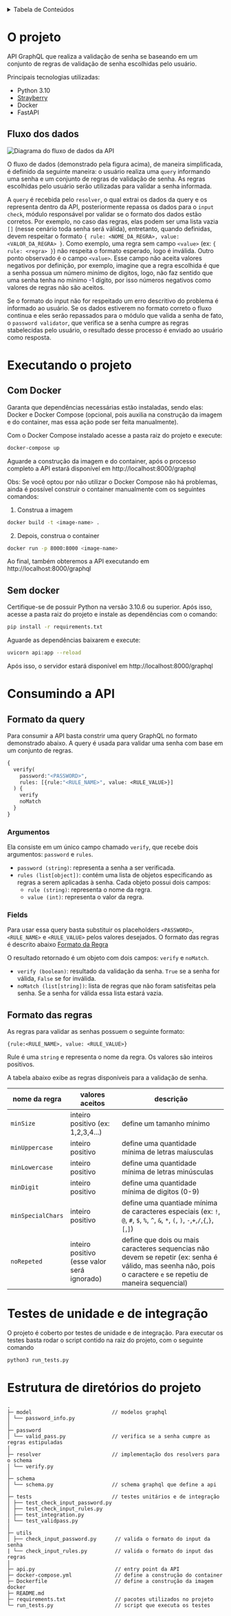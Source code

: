 
<details>
<summary>Tabela de Conteúdos</summary>

<!-- # Tabela de conteúdos -->
* [O projeto](#o-projeto)
    * [Fluxo de dados](#fluxo-dos-dados)
* [Executando o projeto](#executando-o-projeto) 
    * [Com Docker](#com-docker)
    * [Sem Docker](#sem-docker)
* [Consumindo a API](#consumindo-a-api)
    * [Formato da Query](#formato-da-query)
    * [Formato das Regras](#formato-das-regras)
* [Testes de unidade e integração](#testes-de-unidade-e-de-integração)
* [Estrutura de diretórios](#estrutura-de-diretórios-do-projeto)
</details>

# O projeto
API GraphQL que realiza a validação de senha se baseando em um conjunto de regras de validação de senha escolhidas pelo usuário.

Principais tecnologias utilizadas:
* Python 3.10
* [Strayberry](https://strawberry.rocks/)
* Docker
* FastAPI

## Fluxo dos dados
![Diagrama do fluxo de dados da API](./assets/api-flow-diagram.png)

O fluxo de dados (demonstrado pela figura acima), de maneira simplificada, é definido da seguinte maneira: o usuário realiza uma `query` informando uma senha e um conjunto de regras de validação de senha. As regras escolhidas pelo usuário serão utilizadas para validar a senha informada.

A `query` é recebida pelo `resolver`, o qual extrai os dados da query e os representa dentro da API, posteriormente repassa os dados para o `input check`, módulo responsável por validar se o formato dos dados estão corretos. Por exemplo, no caso das regras, elas podem ser uma lista vazia `[]` (nesse cenário toda senha será válida), entretanto, quando definidas, devem respeitar o formato `{ rule: <NOME_DA_REGRA>, value: <VALOR_DA_REGRA> }`. Como exemplo, uma regra sem campo `<value>` (ex: `{ rule: <regra> }`) não respeita o formato esperado, logo é inválida. Outro ponto observado é o campo `<value>`. Esse campo não aceita valores negativos por definição, por exemplo, imagine que a regra escolhida é que a senha possua um número minímo de digitos, logo, não faz sentido que uma senha tenha no mínimo -1 dígito, por isso números negativos como valores de regras não são aceitos.

Se o formato do input não for respeitado um erro descritivo do problema é informado ao usuário. Se os dados estiverem no formato correto o fluxo continua e eles serão repassados para o módulo que valida a senha de fato, o `password validator`, que verifica se a senha cumpre as regras stabelecidas pelo usuário, o resultado desse processo é enviado ao usuário como resposta.

# Executando o projeto
## Com Docker
Garanta que dependências necessárias estão instaladas, sendo elas: Docker e Docker Compose (opcional, pois auxilia na construção da imagem e do container, mas essa ação pode ser feita manualmente).

Com o Docker Compose instalado acesse a pasta raiz do projeto e execute:
```bash
docker-compose up
```

Aguarde a construção da imagem e do container, após o processo completo a API estará disponível em http://localhost:8000/graphql

Obs: Se você optou por não utilizar o Docker Compose não há problemas, ainda é possível  construir o container manualmente com os seguintes comandos:

1. Construa a imagem
```bash
docker build -t <image-name> .
```

2. Depois, construa o container
```bash
docker run -p 8000:8000 <image-name>
```
Ao final, também obteremos a API executando em http://localhost:8000/graphql

## Sem docker
Certifique-se de possuir Python na versão 3.10.6 ou superior. Após isso, acesse a pasta raiz do projeto e instale as dependências com o comando:
```bash
pip install -r requirements.txt
```

Aguarde as dependências baixarem e execute:
```bash
uvicorn api:app --reload
```

Após isso, o servidor estará disponível em http://localhost:8000/graphql

# Consumindo a API
## Formato da query

Para consumir a API basta constrir uma query GraphQL no formato demonstrado abaixo. A query é usada para validar uma senha com base em um conjunto de regras.

```graphql
{
  verify(
    password:"<PASSWORD>",
    rules: [{rule:"<RULE_NAME>", value: <RULE_VALUE>}]
  ) {
    verify
    noMatch
  }
}
```
### Argumentos
Ela consiste em um único campo chamado `verify`, que recebe dois argumentos: `password` e `rules`.

* `password (string)`: representa a senha a ser verificada.
* `rules (list[object])`: contém uma lista de objetos especificando as regras a serem aplicadas à senha. Cada objeto possui dois campos:
    * `rule (string)`: representa o nome da regra.
    * `value (int)`: representa o valor da regra.

### Fields
Para usar essa query basta substituir os placeholders `<PASSWORD>`, `<RULE_NAME>` e `<RULE_VALUE>` pelos valores desejados. O formato das regras é descrito abaixo [Formato da Regra](#Formato-da-regra)

O resultado retornado é um objeto com dois campos: `verify` e `noMatch`.

* `verify (boolean)`: resultado da validação da senha. `True` se a senha for válida, `False` se for inválida.
* `noMatch (list[string])`: lista de regras que não foram satisfeitas pela senha. Se a senha for válida essa lista estará vazia.

## Formato das regras
As regras para validar as senhas possuem o seguinte formato:

`{rule:<RULE_NAME>, value: <RULE_VALUE>}`

Rule é uma `string` e representa o nome da regra. Os valores são inteiros positivos.

A tabela abaixo exibe as regras disponíveis para a validação de senha.

| nome da regra          | valores aceitos                        | descrição |
| ------------- | ---------------------------- | ---------------------------- |
`minSize`         | inteiro positivo (ex: 1,2,3,4...) | define um tamanho mínimo
`minUppercase`    | inteiro positivo | define uma quantidade mínima de letras maíusculas
`minLowercase`    | inteiro positivo | define uma quantidade mínima de letras minúsculas
`minDigit`        | inteiro positivo | define uma quantidade mínima de digitos (0-9)
`minSpecialChars` | inteiro positivo | define uma quantiade mínima de caracteres especiais (ex: `!`, `@`, `#`, `$`, `%`, `^`, `&`, `*`, `(`, `)`, `-`,`+`,`/`,`{`,`}`,`[`,`]`)
`noRepeted`       | inteiro positivo (esse valor será ignorado) | define que dois ou mais caracteres sequencias não devem se repetir (ex: senha é válido, mas seenha não, pois o caractere `e` se repetiu de maneira sequencial)

# Testes de unidade e de integração
O projeto é coberto por testes de unidade e de integração. Para executar os testes basta rodar o script contido na raiz do projeto, com o seguinte comando
```bash
python3 run_tests.py
```

# Estrutura de diretórios do projeto
```
.
├─ model                          // modelos graphql
│ └── password_info.py
│
├─ password
│ └── valid_pass.py               // verifica se a senha cumpre as regras estipuladas
│
├─ resolver                       // implementação dos resolvers para o schema
│ └── verify.py
│
├─ schema
│ └── schema.py                   // schema graphql que define a api
│
├─ tests                          // testes unitários e de integração
│ ├── test_check_input_password.py
│ ├── test_check_input_rules.py
│ ├── test_integration.py
| └── test_validpass.py
│
├─ utils
│ ├── check_input_password.py      // valida o formato do input da senha
| └── check_input_rules.py         // valida o formato do input das regras
│
├─ api.py                          // entry point da API
├─ docker-compose.yml              // define a construção do container
├─ Dockerfile                      // define a construção da imagem docker
├─ README.md
├─ requirements.txt                // pacotes utilizados no projeto
└─ run_tests.py                    // script que executa os testes
```